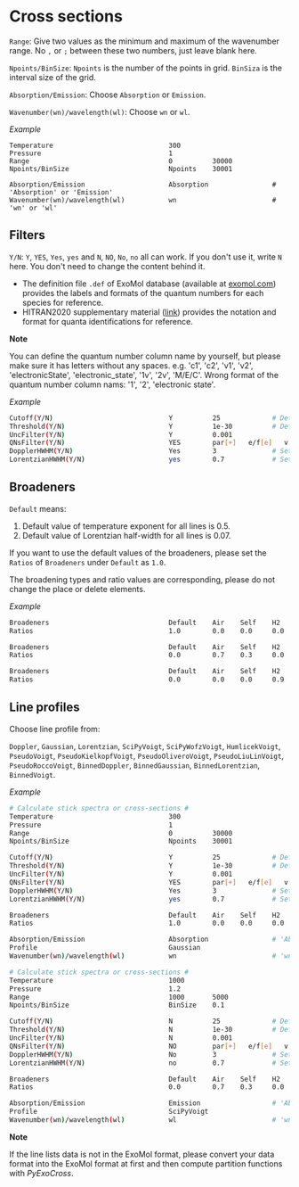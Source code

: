Cross sections
==============

`Range`: Give two values as the minimum and maximum of the wavenumber range. No `,` or `;` between these two numbers, just leave blank here.

`Npoints/BinSize`: `Npoints` is the number of the points in grid. `BinSiza` is the interval size of the grid.

`Absorption/Emission`: Choose `Absorption` or `Emission`.

`Wavenumber(wn)/wavelength(wl)`: Choose `wn` or `wl`.

*Example*

```
Temperature                             300
Pressure                                1
Range                                   0          30000
Npoints/BinSize                         Npoints    30001

Absorption/Emission                     Absorption                # 'Absorption' or 'Emission'
Wavenumber(wn)/wavelength(wl)           wn                        # 'wn' or 'wl'
```

## Filters

`Y/N`: `Y`, `YES`, `Yes`, `yes` and `N`, `NO`, `No`, `no` all can work. If you don't use it, write `N` here. You don't need to change the content behind it.

* The definition file `.def` of ExoMol database (available at [exomol.com](https://www.exomol.com/)) provides the labels and formats of the quantum numbers for each species for reference.
* HITRAN2020 supplementary material ([link](https://hitran.org/media/refs/HITRAN_QN_formats.pdf)) provides the notation and format for quanta identifications for reference.

**Note**

You can define the quantum number column name by yourself, but please make sure it has letters without any spaces.
e.g. 'c1', 'c2', 'v1', 'v2', 'electronicState', 'electronic_state', '1v', '2v', 'M/E/C'.
Wrong format of the quantum number column nams: '1', '2', 'electronic state'.

*Example*

```bash
Cutoff(Y/N)                             Y          25             # Default value 25
Threshold(Y/N)                          Y          1e-30          # Default value 1e-30
UncFilter(Y/N)                          Y          0.001
QNsFilter(Y/N)                          YES        par[+]   e/f[e]   v[0,1,2,3]
DopplerHWHM(Y/N)                        Yes        3              # Set Doppler HWHM as a constant
LorentzianHWHM(Y/N)                     yes        0.7            # Set Lorentzian HWHM as a constant
```

## Broadeners

`Default` means:

1. Default value of temperature exponent for all lines is 0.5.
2. Default value of Lorentzian half-width for all lines is 0.07.

If you want to use the default values of the broadeners, please set the `Ratios` of `Broadeners` under `Default` as `1.0`.

The broadening types and ratio values are corresponding, please do not change the place or delete elements.

*Example*

```bash
Broadeners                              Default    Air    Self    H2    He    CO2
Ratios                                  1.0        0.0    0.0     0.0   0.0   0.0
```

```bash
Broadeners                              Default    Air    Self    H2    He    CO2
Ratios                                  0.0        0.7    0.3     0.0   0.0   0.0
```

```bash
Broadeners                              Default    Air    Self    H2    He    CO2
Ratios                                  0.0        0.0    0.0     0.9   0.1   0.0
```

## Line profiles

Choose line profile from:

`Doppler`, `Gaussian`, `Lorentzian`, `SciPyVoigt`, `SciPyWofzVoigt`, `HumlicekVoigt`, `PseudoVoigt`, `PseudoKielkopfVoigt`, `PseudoOliveroVoigt`, `PseudoLiuLinVoigt`, `PseudoRoccoVoigt`, `BinnedDoppler`, `BinnedGaussian`, `BinnedLorentzian`, `BinnedVoigt`.

*Example*

```bash
# Calculate stick spectra or cross-sections #
Temperature                             300
Pressure                                1
Range                                   0          30000
Npoints/BinSize                         Npoints    30001

Cutoff(Y/N)                             Y          25             # Default value 25
Threshold(Y/N)                          Y          1e-30          # Default value 1e-30
UncFilter(Y/N)                          Y          0.001
QNsFilter(Y/N)                          YES        par[+]   e/f[e]   v[0,1,2,3]
DopplerHWHM(Y/N)                        Yes        3              # Set Doppler HWHM as a constant
LorentzianHWHM(Y/N)                     yes        0.7            # Set Lorentzian HWHM as a constant

Broadeners                              Default    Air    Self    H2    He    CO2
Ratios                                  1.0        0.0    0.0     0.0   0.0   0.0

Absorption/Emission                     Absorption                # 'Absorption' or 'Emission'
Profile                                 Gaussian
Wavenumber(wn)/wavelength(wl)           wn                        # 'wn' or 'wl'
```

```bash
# Calculate stick spectra or cross-sections #
Temperature                             1000
Pressure                                1.2
Range                                   1000       5000
Npoints/BinSize                         BinSize    0.1

Cutoff(Y/N)                             N          25             # Default value 25
Threshold(Y/N)                          N          1e-30          # Default value 1e-30
UncFilter(Y/N)                          N          0.001
QNsFilter(Y/N)                          NO         par[+]   e/f[e]   v[0,1,2,3]
DopplerHWHM(Y/N)                        No         3              # Set Doppler HWHM as a constant
LorentzianHWHM(Y/N)                     no         0.7            # Set Lorentzian HWHM as a constant

Broadeners                              Default    Air    Self    H2    He    CO2
Ratios                                  0.0        0.7    0.3     0.0   0.0   0.0

Absorption/Emission                     Emission                  # 'Absorption' or 'Emission'
Profile                                 SciPyVoigt
Wavenumber(wn)/wavelength(wl)           wl                        # 'wn' or 'wl'
```

**Note**

If the line lists data is not in the ExoMol format, please convert your data format into the ExoMol format at first and then compute partition functions with *PyExoCross*.
